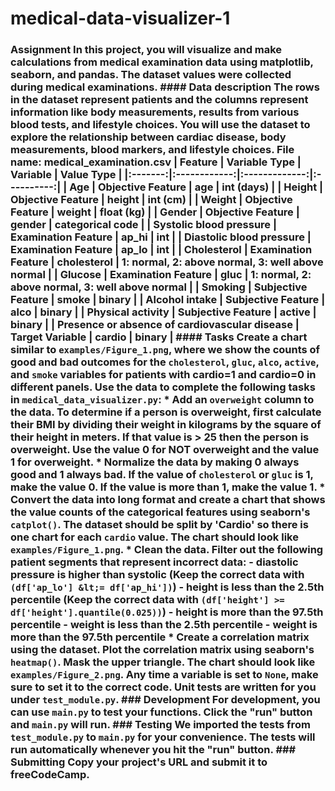 # medical-data-visualizer-1
### Assignment  In this project, you will visualize and make calculations from medical examination data using matplotlib, seaborn, and pandas. The dataset values were collected during medical examinations.  #### Data description  The rows in the dataset represent patients and the columns represent information like body measurements, results from various blood tests, and lifestyle choices. You will use the dataset to explore the relationship between cardiac disease, body measurements, blood markers, and lifestyle choices.  File name: medical_examination.csv  | Feature | Variable Type | Variable      | Value Type | |:-------:|:------------:|:-------------:|:----------:| | Age | Objective Feature | age | int (days) | | Height | Objective Feature | height | int (cm) | | Weight | Objective Feature | weight | float (kg) | | Gender | Objective Feature | gender | categorical code | | Systolic blood pressure | Examination Feature | ap_hi | int | | Diastolic blood pressure | Examination Feature | ap_lo | int | | Cholesterol | Examination Feature | cholesterol | 1: normal, 2: above normal, 3: well above normal | | Glucose | Examination Feature | gluc | 1: normal, 2: above normal, 3: well above normal | | Smoking | Subjective Feature | smoke | binary | | Alcohol intake | Subjective Feature | alco | binary | | Physical activity | Subjective Feature | active | binary | | Presence or absence of cardiovascular disease | Target Variable | cardio | binary |  #### Tasks  Create a chart similar to `examples/Figure_1.png`, where we show the counts of good and bad outcomes for the `cholesterol`, `gluc`, `alco`, `active`, and `smoke` variables for patients with cardio=1 and cardio=0 in different panels.  Use the data to complete the following tasks in `medical_data_visualizer.py`: * Add an `overweight` column to the data. To determine if a person is overweight, first calculate their BMI by dividing their weight in kilograms by the square of their height in meters. If that value is > 25 then the person is overweight. Use the value 0 for NOT overweight and the value 1 for overweight. * Normalize the data by making 0 always good and 1 always bad. If the value of `cholesterol` or `gluc` is 1, make the value 0. If the value is more than 1, make the value 1. * Convert the data into long format and create a chart that shows the value counts of the categorical features using seaborn's `catplot()`. The dataset should be split by 'Cardio' so there is one chart for each `cardio` value. The chart should look like `examples/Figure_1.png`. * Clean the data. Filter out the following patient segments that represent incorrect data:   - diastolic pressure is higher than systolic (Keep the correct data with `(df['ap_lo'] &lt;= df['ap_hi'])`)   - height is less than the 2.5th percentile (Keep the correct data with `(df['height'] >= df['height'].quantile(0.025))`)   - height is more than the 97.5th percentile   - weight is less than the 2.5th percentile   - weight is more than the 97.5th percentile * Create a correlation matrix using the dataset. Plot the correlation matrix using seaborn's `heatmap()`. Mask the upper triangle. The chart should look like `examples/Figure_2.png`.  Any time a variable is set to `None`, make sure to set it to the correct code.  Unit tests are written for you under `test_module.py`.  ### Development  For development, you can use `main.py` to test your functions. Click the "run" button and `main.py` will run.  ### Testing   We imported the tests from `test_module.py` to `main.py` for your convenience. The tests will run automatically whenever you hit the "run" button.  ### Submitting  Copy your project's URL and submit it to freeCodeCamp.
